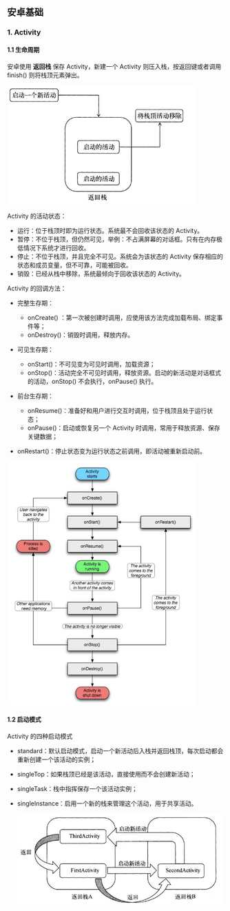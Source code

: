 ## 安卓基础

### 1. Activity

#### 1.1 生命周期

安卓使用 **返回栈** 保存 Activity，新建一个 Activity 则压入栈，按返回键或者调用 finish() 则将栈顶元素弹出。

<img src="img/返回栈示意图.jpg" style="zoom:70%">

Activity 的活动状态：

- 运行：位于栈顶时即为运行状态。系统最不会回收该状态的 Activity。
- 暂停：不位于栈顶，但仍然可见，举例：不占满屏幕的对话框。只有在内存极低情况下系统才进行回收。
- 停止：不位于栈顶，并且完全不可见。系统会为该状态的 Activity 保存相应的状态和成员变量，但不可靠，可能被回收。
- 销毁：已经从栈中移除，系统最倾向于回收该状态的 Activity。

Activity 的回调方法：

- 完整生存期：
  - onCreate() ：第一次被创建时调用，应使用该方法完成加载布局、绑定事件等；
  - onDestroy()：销毁时调用，释放内存。
- 可见生存期：
  - onStart()：不可见变为可见时调用，加载资源；
  - onStop()：活动完全不可见时调用，释放资源。启动的新活动是对话框式的活动，onStop() 不会执行，onPause() 执行。
- 前台生存期：
  - onResume()：准备好和用户进行交互时调用，位于栈顶且处于运行状态；
  - onPause()：启动或恢复另一个 Activity 时调用，常用于释放资源、保存关键数据；

- onRestart()：停止状态变为运行状态之前调用，即活动被重新启动前。

<img src="img/Activity生命周期.jpg" style="zoom:80%">

#### 1.2 启动模式

Activity 的四种启动模式

- standard：默认启动模式，启动一个新活动后入栈并返回栈顶，每次启动都会重新创建一个该活动的实例；

- singleTop：如果栈顶已经是该活动，直接使用而不会创建新活动；

- singleTask：栈中指挥保存一个该活动实例；

- singleInstance：启用一个新的栈来管理这个活动，用于共享活动。

  <img src="img/singleInstance示意图.jpg" style="zoom:70%">
